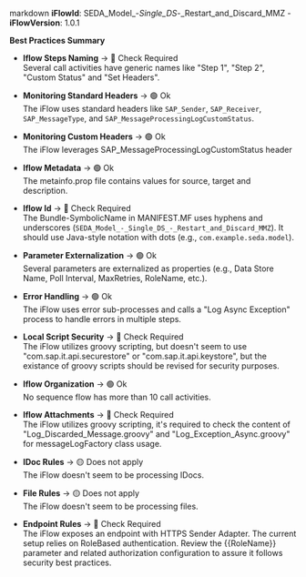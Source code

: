 markdown
**iFlowId**: SEDA_Model_-_Single_DS_-_Restart_and_Discard_MMZ - **iFlowVersion**: 1.0.1

**Best Practices Summary**
- **Iflow Steps Naming** -> 🔴 Check Required\
    Several call activities have generic names like "Step 1", "Step 2", "Custom Status" and "Set Headers".

- **Monitoring Standard Headers** -> 🟢 Ok\
    The iFlow uses standard headers like `SAP_Sender`, `SAP_Receiver`, `SAP_MessageType`, and `SAP_MessageProcessingLogCustomStatus`.

- **Monitoring Custom Headers** -> 🟢 Ok\
    The iFlow leverages SAP_MessageProcessingLogCustomStatus header

- **Iflow Metadata** -> 🟢 Ok\
    The metainfo.prop file contains values for source, target and description.

- **Iflow Id** -> 🔴 Check Required\
    The Bundle-SymbolicName in MANIFEST.MF uses hyphens and underscores (`SEDA_Model_-_Single_DS_-_Restart_and_Discard_MMZ`).  It should use Java-style notation with dots (e.g., `com.example.seda.model`).

- **Parameter Externalization** -> 🟢 Ok\
    Several parameters are externalized as properties (e.g., Data Store Name, Poll Interval, MaxRetries, RoleName, etc.).

- **Error Handling** -> 🟢 Ok\
    The iFlow uses error sub-processes and calls a "Log Async Exception" process to handle errors in multiple steps.

- **Local Script Security** -> 🔴 Check Required\
    The iFlow utilizes groovy scripting, but doesn't seem to use "com.sap.it.api.securestore" or "com.sap.it.api.keystore", but the existance of groovy scripts should be revised for security purposes.

- **Iflow Organization** -> 🟢 Ok\
    No sequence flow has more than 10 call activities.

- **Iflow Attachments** -> 🔴 Check Required\
    The iFlow utilizes groovy scripting, it's required to check the content of "Log_Discarded_Message.groovy" and "Log_Exception_Async.groovy" for messageLogFactory class usage.

- **IDoc Rules** -> 🟡 Does not apply\
    The iFlow doesn't seem to be processing IDocs.

- **File Rules** -> 🟡 Does not apply\
    The iFlow doesn't seem to be processing files.

- **Endpoint Rules** -> 🔴 Check Required\
    The iFlow exposes an endpoint with HTTPS Sender Adapter. The current setup relies on RoleBased authentication. Review the {{RoleName}} parameter and related authorization configuration to assure it follows security best practices.
